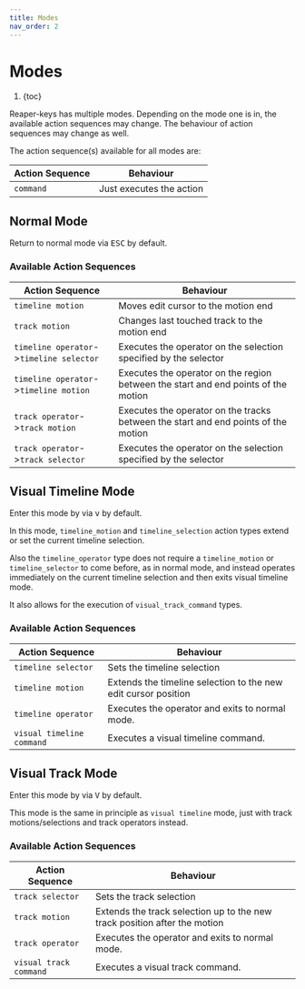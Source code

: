 ```yaml
---
title: Modes
nav_order: 2
---
```


# Modes
1. {toc}

Reaper-keys has multiple modes. Depending on the mode one is in, the available action sequences may change. The behaviour of action sequences may change as well.

The action sequence(s) available for all modes are:

| Action Sequence | Behaviour |
| --- | --- |
| `command` | Just executes the action |

## Normal  Mode

Return to normal mode via <kbd>ESC</kbd> by default.

### Available Action Sequences

| Action Sequence | Behaviour |
| ---| ---|
| `timeline motion`| Moves edit cursor to the motion end |
| `track motion` | Changes last touched track to the motion end |
| `timeline operator`->`timeline selector` | Executes the operator on the selection specified by the selector |
| `timeline operator`->`timeline motion`  | Executes the operator on the region between the start and end points of the motion |
| `track operator`->`track motion` | Executes the operator on the tracks between the start and end points of the motion |
| `track operator`->`track selector` | Executes the operator on the selection specified by the selector |

## Visual Timeline Mode

Enter this mode by via <kbd>v</kbd> by default.

In this mode, `timeline_motion` and `timeline_selection` action types extend or set the current timeline selection.

Also the `timeline_operator` type does not require a `timeline_motion` or `timeline_selector` to come before, as in normal mode, and instead operates immediately
on the current timeline selection and then exits visual timeline mode.

It also allows for the execution of `visual_track_command` types.

### Available Action Sequences


| Action Sequence | Behaviour |
| --- | ---  |
| `timeline selector` | Sets the timeline selection  |
| `timeline motion` | Extends the timeline selection to the new edit cursor position  |
| `timeline operator` | Executes the operator and exits to normal mode. |
| `visual timeline command` | Executes a visual timeline command. |


## Visual Track Mode

Enter this mode by via <kbd>V</kbd> by default.

This mode is the same in principle as `visual timeline` mode, just with track motions/selections and track operators instead.

### Available Action Sequences

| Action Sequence | Behaviour |
| --- | --- |
| `track selector` | Sets the track selection  |
| `track motion` | Extends the track selection up to the new track position after the motion |
| `track operator` | Executes the operator and exits to normal mode. |
| `visual track command` | Executes a visual track command. |
